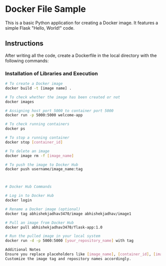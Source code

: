 # Docker File Sample

This is a basic Python application for creating a Docker image. It features a simple Flask "Hello, World!" code.

## Instructions

After writing all the code, create a Dockerfile in the local directory with the following commands:

### Installation of Libraries and Execution

```bash
# To create a Docker image
docker build -t [image name] .

# To check whether the image has been created or not
docker images

# Assigning host port 5000 to container port 5000
docker run -p 5000:5000 welcome-app

# To check running containers
docker ps

# To stop a running container
docker stop [container_id]

# To delete an image
docker image rm -f [image_name]

# To push the image to Docker Hub
docker push username/image_name:tag



# Docker Hub Commands 

# Log in to Docker Hub
docker login

# Rename a Docker image (optional)
docker tag abhishekjadhav3470/image abhishekjadhav/image1

# Pull an image from Docker Hub
docker pull abhishekjadhav3470/flask-app:1.0

# Run the pulled image in your local system
docker run -d -p 5000:5000 [your_repository_name] with tag

Additional Notes
Ensure you replace placeholders like [image_name], [container_id], [image_name], [your_repository_name] with your actual values.
Customize the image tag and repository names accordingly.